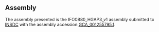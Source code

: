 

Assembly
--------

The assembly presented is the IFO0880\_HGAP3\_v1 assembly submitted to
[INSDC](http://www.insdc.org) with the assembly accession
[GCA\_001255795.1](http://www.ebi.ac.uk/ena/data/view/GCA_001255795.1).
